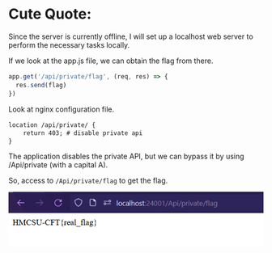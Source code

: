 # Cute Quote: 
Since the server is currently offline, I will set up a localhost web server to perform the necessary tasks locally.

If we look at the app.js file, we can obtain the flag from there.
```js
app.get('/api/private/flag', (req, res) => {
  res.send(flag)
})
```

Look at nginx configuration file.

```nginx
location /api/private/ {
    return 403; # disable private api
}
```

The application disables the private API, but we can bypass it by using /Api/private (with a capital A).

So, access to `/Api/private/flag` to get the flag.

![Oops](./images/flag.png)
